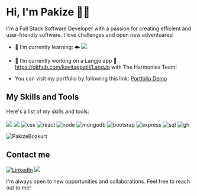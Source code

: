 # Hi, I'm Pakize :woman_technologist:

I'm a Full Stack Software Developer with a passion for creating efficient and user-friendly software. 
I love challenges and open new adventuares!

- 🌱 I’m currently learning: ☁️
  <img src="https://img.shields.io/badge/microsoft%20azure-0089D6?style=for-the-badge&logo=microsoft-azure&logoColor=white" /> 

- 🔭 I’m currently working on a Langjo app 📖 https://github.com/kavitappatil/LangJo with The Harmonies Team!
  
- You can visit my portfolio by following this link: [Portfolio Demo](https://p-b.vercel.app/)

## My Skills and Tools
Here's a list of my skills and tools:
<br>
<br>
<img src="https://img.shields.io/badge/HTML5-E34F26?style=for-the-badge&logo=html5&logoColor=white"/>
<img src="https://img.shields.io/badge/CSS3-1572B6?style=for-the-badge&logo=css3&logoColor=white" />
<img src="https://img.shields.io/badge/JavaScript-323330?style=for-the-badge&logo=javascript&logoColor=F7DF1E" alt="css" />
<img src="https://img.shields.io/badge/React-20232A?style=for-the-badge&logo=react&logoColor=61DAFB" alt="react"/>
<img src="https://img.shields.io/badge/Node.js-339933?style=for-the-badge&logo=nodedotjs&logoColor=white" alt="node"/>
<img src="https://img.shields.io/badge/MongoDB-%234ea94b.svg?style=for-the-badge&logo=mongodb&logoColor=white" alt="mongodb" />
<img src="https://img.shields.io/badge/Bootstrap-563D7C?style=for-the-badge&logo=bootstrap&logoColor=white" alt="bootsrap" />
<img src="https://img.shields.io/badge/Express.js-000000?style=for-the-badge&logo=express&logoColor=white" alt="express" />
<img src="https://img.shields.io/badge/PostgreSQL-316192?style=for-the-badge&logo=postgresql&logoColor=white" alt="sql" />
<img src="https://img.shields.io/badge/Github%20Actions-282a2e?style=for-the-badge&logo=githubactions&logoColor=367cfe" alt="gh" />
 
<p align="left"> <img src="https://komarev.com/ghpvc/?username=PakizeBozkurt" alt="PakizeBozkurt" /> </p> 

## Contact me

[![LinkedIn](https://img.shields.io/badge/linkedin-%230077B5.svg?&style=for-the-badge&logo=linkedin&logoColor=white)](https://www.linkedin.com/in/pakize-bozkurt-36927322b/)
[<img src="https://img.shields.io/badge/Gmail-D14836?style=for-the-badge&logo=gmail&logoColor=white" />](mailto:pakiozihak@gmail.com)

I'm always open to new opportunities and collaborations. Feel free to reach out to me!
